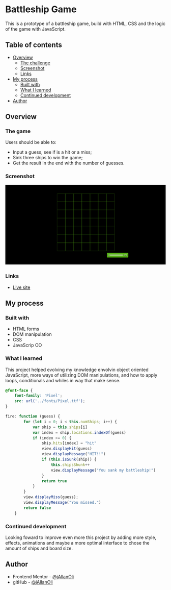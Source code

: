# Battleship Game

This is a prototype of a battleship game, build with HTML, CSS and the logic of the game with JavaScript. 
## Table of contents

- [Overview](#overview)
  - [The challenge](#the-challenge)
  - [Screenshot](#screenshot)
  - [Links](#links)
- [My process](#my-process)
  - [Built with](#built-with)
  - [What I learned](#what-i-learned)
  - [Continued development](#continued-development)
- [Author](#author)


## Overview

### The game

Users should be able to:

- Input a guess, see if is a hit or a miss;
- Sink three ships to win the game;
- Get the result in the end with the number of guesses.

### Screenshot

![](./screenshot.png)

### Links

- [Live site](https://jallanoli.github.io/battleship-game-main/)

## My process

### Built with

- HTML forms
- DOM manipulation
- CSS
- JavaScrip OO

### What I learned

This project helped evolving my knowledge envolvin object oriented JavaScript, more ways of utilizing DOM manipulations, and how to apply loops, conditionals and whiles in way that make sense.


```css
@font-face {
    font-family: 'Pixel';
    src: url('../fonts/Pixel.ttf');
}
```
```js
fire: function (guess) {
        for (let i = 0; i < this.numShips; i++) {
            var ship = this.ships[i]
            var index = ship.locations.indexOf(guess)
            if (index >= 0) {
                ship.hits[index] = "hit"
                view.displayHit(guess)
                view.displayMessage("HIT!!")
                if (this.isSunk(ship)) {
                    this.shipsShunk++
                    view.displayMessage("You sank my battleship!")
                }
                return true
            }
        }
        view.displayMiss(guess);
        view.displayMessage("You missed.")
        return false
    }
```


### Continued development

Looking foward to improve even more this project by adding more style, effects, animations and maybe a more optimal interface to chose the amount of ships and board size.


## Author

- Frontend Mentor - [@jAllanOli](https://www.frontendmentor.io/profile/jAllanOli)
- gitHub - [@jAllanOli](https://github.com/jAllanOli)